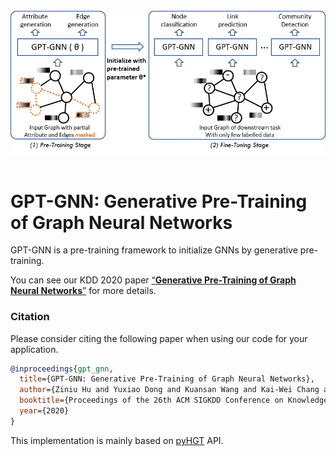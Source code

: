<p align="center">
  <img src="./gpt-intro.png" width="800">
  <br />
  <br />
</p>

# GPT-GNN: Generative Pre-Training of Graph Neural Networks

GPT-GNN is a pre-training framework to initialize GNNs by generative pre-training.

You can see our KDD 2020 paper [“**Generative Pre-Training of Graph Neural Networks**”](https://arxiv.org/pdf/2006.15437.pdf) for more details.




























### Citation

Please consider citing the following paper when using our code for your application.

```bibtex
@inproceedings{gpt_gnn,
  title={GPT-GNN: Generative Pre-Training of Graph Neural Networks},
  author={Ziniu Hu and Yuxiao Dong and Kuansan Wang and Kai-Wei Chang and Yizhou Sun},
  booktitle={Proceedings of the 26th ACM SIGKDD Conference on Knowledge Discovery and Data Mining},
  year={2020}
}
```


This implementation is mainly based on [pyHGT](https://github.com/acbull/pyHGT) API.
